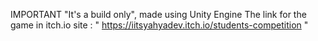 IMPORTANT "It's a build only", made using Unity Engine The link for the game in itch.io site : " https://iitsyahyadev.itch.io/students-competition "
